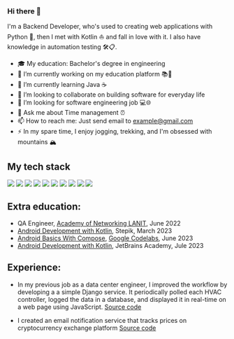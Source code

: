 ### Hi there 👋

I'm a Backend Developer, who's used to creating web applications with Python :snake:, then I met with Kotlin :sailboat: and fall in love with it. I also have knowledge in automation testing 🛠📋.

- :mortar_board: My education: Bachelor's degree in engineering
- 🔭 I’m currently working on my education platform 📚🏫
- 🌱 I’m currently learning Java :coffee:
- 👯 I’m looking to collaborate on building software for everyday life
- 🤔 I’m looking for software engineering job 💻🌐
- 💬 Ask me about Time management ⏰
- 📫 How to reach me: Just send email to [example@gmail.com](mailto:example@gmail.com)
- ⚡ In my spare time, I enjoy jogging, trekking, and I'm obsessed with mountains 🏔️

## My tech stack

![](https://img.shields.io/badge/Python-000000?style=for-the-badge&logo=python)
![](https://img.shields.io/badge/PostgreSQL-000000?style=for-the-badge&logo=postgresql)
![](https://img.shields.io/badge/Kotlin-000000?style=for-the-badge&logo=kotlin)
![](https://img.shields.io/badge/Java-000000?style=for-the-badge&logo=openjdk)
![](https://img.shields.io/badge/Android-000000?style=for-the-badge&logo=android)
![](https://img.shields.io/badge/Spring%20Boot-000000?style=for-the-badge&logo=springboot)
![](https://img.shields.io/badge/GNU/LINUX-000000?style=for-the-badge&logo=linux)
![](https://img.shields.io/badge/Django-000000?style=for-the-badge&logo=django)
![](https://img.shields.io/badge/PyTest-000000?style=for-the-badge&logo=pytest)
![](https://img.shields.io/badge/Scrapy-000000?style=for-the-badge&logo=scrapy)

## Extra education:

- QA Engineer, [Academy of Networking LANIT](https://academy.ru/about/eng/), June 2022
- [Android Development with Kotlin](https://stepik.org/cert/1971305?lang=en), Stepik, March 2023
- [Android Basics With Compose](https://developers.google.com/profile/u/112778570515654566410), [Google Codelabs](https://developer.android.com/), June 2023
- [Android Development with Kotlin](https://hyperskill.org/profile/465698208), JetBrains Academy, Jule 2023

## Experience:

 - In my previous job as a data center engineer, I improved the workflow by developing a a simple Django service. It periodically polled each HVAC controller, logged the data in a database, and displayed it in real-time on a web page using JavaScript. [Source code](https://github.com/OTR/siemens_climatix_webui)

 - I created an email notification service that tracks prices on cryptocurrency exchange platform [Source code](https://github.com/OTR/exchange_webui)

<!--- 
## Github Stats
![Metrics](/github-metrics.svg)

[![](https://visitcount.itsvg.in/api?id=solar05&label=Profile%20Views&color=11&pretty=false)](https://visitcount.itsvg.in)
--->


